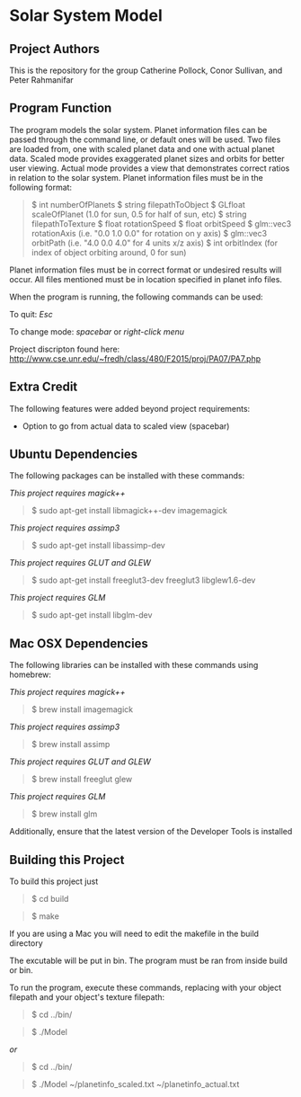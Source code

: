 Solar System Model
==================

Project Authors
---------------
This is the repository for the group Catherine Pollock, Conor Sullivan, and Peter Rahmanifar

Program Function
----------------
The program models the solar system. Planet information files can be passed through the command line, or default ones will be used. Two files are loaded from, one with scaled planet data and one with actual planet data. Scaled mode provides exaggerated planet sizes and orbits for better user viewing. Actual mode provides a view that demonstrates correct ratios in relation to the solar system. Planet information files must be in the following format:

>$ int numberOfPlanets
>$ string filepathToObject
>$ GLfloat scaleOfPlanet (1.0 for sun, 0.5 for half of sun, etc)
>$ string filepathToTexture
>$ float rotationSpeed
>$ float orbitSpeed
>$ glm::vec3 rotationAxis (i.e. "0.0 1.0 0.0" for rotation on y axis)
>$ glm::vec3 orbitPath (i.e. "4.0 0.0 4.0" for 4 units x/z axis)
>$ int orbitIndex (for index of object orbiting around, 0 for sun)

Planet information files must be in correct format or undesired results will occur. All files mentioned must be in location specified in planet info files. 

When the program is running, the following commands can be used:

To quit: *Esc*

To change mode: *spacebar* or *right-click menu*

Project discripton found here: http://www.cse.unr.edu/~fredh/class/480/F2015/proj/PA07/PA7.php

Extra Credit
------------
The following features were added beyond project requirements:
- Option to go from actual data to scaled view (spacebar)

Ubuntu Dependencies
-------------------
The following packages can be installed with these commands:

*This project requires magick++* 

>$ sudo apt-get install libmagick++-dev imagemagick

*This project requires assimp3* 

>$ sudo apt-get install libassimp-dev

*This project requires GLUT and GLEW* 

>$ sudo apt-get install freeglut3-dev freeglut3 libglew1.6-dev

*This project requires GLM*

>$ sudo apt-get install libglm-dev

Mac OSX Dependencies
--------------------

The following libraries can be installed with these commands using homebrew:

*This project requires magick++*

>$ brew install imagemagick

*This project requires assimp3* 

>$ brew install assimp

*This project requires GLUT and GLEW* 

>$ brew install freeglut glew

*This project requires GLM*

>$ brew install glm

Additionally, ensure that the latest version of the Developer Tools is installed

Building this Project
---------------------

To build this project just 

>$ cd build

>$ make

If you are using a Mac you will need to edit the makefile in the build directory

The excutable will be put in bin. The program must be ran from inside build or bin.

To run the program, execute these commands, replacing with your object filepath and your object's texture filepath:

>$ cd ../bin/

>$ ./Model

*or*

>$ cd ../bin/

>$ ./Model ~/planetinfo_scaled.txt ~/planetinfo_actual.txt
